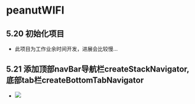 # peanutWIFI
## 5.20 初始化项目
* 此项目为工作业余时间开发，进展会比较慢...

## 5.21 添加顶部navBar导航栏createStackNavigator, 底部tab栏createBottomTabNavigator
* ![](./exhibition/tab.gif)
